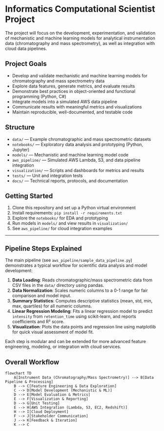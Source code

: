 # Informatics Computational Scientist Project

The project will focus on the development, experimentation, and validation of mechanistic and machine learning models for analytical instrumentation data (chromatography and mass spectrometry), as well as integration with cloud data pipelines.

## Project Goals
- Develop and validate mechanistic and machine learning models for chromatography and mass spectrometry data
- Explore data features, generate metrics, and evaluate results
- Demonstrate best practices in object-oriented and functional programming (Python, C#)
- Integrate models into a simulated AWS data pipeline
- Communicate results with meaningful metrics and visualizations
- Maintain reproducible, well-documented, and testable code

## Structure
- `data/` — Example chromatographic and mass spectrometric datasets
- `notebooks/` — Exploratory data analysis and prototyping (Python, Jupyter)
- `models/` — Mechanistic and machine learning model code
- `aws_pipeline/` — Simulated AWS Lambda, S3, and data pipeline integration
- `visualization/` — Scripts and dashboards for metrics and results
- `tests/` — Unit and integration tests
- `docs/` — Technical reports, protocols, and documentation

## Getting Started
1. Clone this repository and set up a Python virtual environment
2. Install requirements: `pip install -r requirements.txt`
3. Explore the `notebooks/` for EDA and prototyping
4. Run models in `models/` and view results in `visualization/`
5. See `aws_pipeline/` for cloud integration examples

---



## Pipeline Steps Explained

The main pipeline (see `aws_pipeline/sample_data_pipeline.py`) demonstrates a typical workflow for scientific data analysis and model development:

1. **Data Loading**: Reads chromatographic/mass spectrometric data from CSV files in the `data/` directory using pandas.
2. **Data Normalization**: Scales numeric columns to a 0-1 range for fair comparison and model input.
3. **Summary Statistics**: Computes descriptive statistics (mean, std, min, max, quartiles) for all numeric columns.
4. **Linear Regression Modeling**: Fits a linear regression model to predict `intensity` from `retention_time` using scikit-learn, and reports coefficients and R² score.
5. **Visualization**: Plots the data points and regression line using matplotlib for quick visual assessment of model fit.

Each step is modular and can be extended for more advanced feature engineering, modeling, or integration with cloud services.

## Overall Workflow


```mermaid
flowchart TD
	A[Instrument Data (Chromatography/Mass Spectrometry)] --> B[Data Pipeline & Processing]
	B --> C[Feature Engineering & Data Exploration]
	C --> D[Model Development (Mechanistic & ML)]
	D --> E[Model Evaluation & Metrics]
	E --> F[Visualization & Reporting]
	D --> G[Unit Testing]
	E --> H[AWS Integration (Lambda, S3, EC2, Redshift)]
	H --> I[Cloud Deployment]
	F --> J[Stakeholder Communication]
	J --> K[Feedback & Iteration]
	K --> C
```

